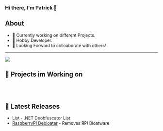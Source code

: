 ### Hi there, I'm Patrick 👋

## About
- 🔭 Currently working on different Projects.
- 🌱 Hobby Developer.
- 👯 Looking Forward to colloaborate with others!
---
<img src="https://github-readme-stats.vercel.app/api?username=Patrick979&&show_icons=true&title_color=0099ff&text_color=daf7dc&bg_color=000f1a">

## 💪 Projects im Working on


<br />
<br />

## 📕 Latest Releases


  - [List](https://github.com/pxtrick05/.NET-Deobfuscator) - .NET Deobfuscator List
  - [RaspberryPI Debloater](https://github.com/Patrick979/RPi-Debloater) - Removes RPi Bloatware
